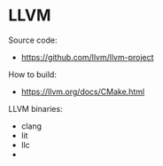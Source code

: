 # LLVM

Source code:
- https://github.com/llvm/llvm-project

How to build:
- https://llvm.org/docs/CMake.html

LLVM binaries:
- clang
- lit
- llc
- 
